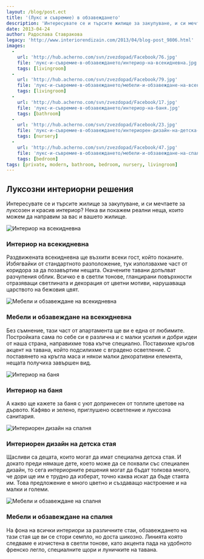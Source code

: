 ```yaml
---
layout: /blog/post.ect
title: '(Лукс и съвремие) в обзавеждането'
description: 'Интересувате се и търсите жилище за закупуване, и си мечтаете за луксозен и красив интериор? Нека ви покажем реални неща, които можем да направим за вас и вашето жилище.'
date: 2013-04-24
author: Радослава Ставракова
legacy: 'http://www.interiorendizain.com/2013/04/blog-post_9806.html'
images:
  -
    url: 'http://hub.acherno.com/svn/zvezdopad/Facebook/76.jpg'
    file: 'лукс-и-съвремие-в-обзавеждането/интериор-на-всекидневна.jpg'
    tags: [livingroom]
  -
    url: 'http://hub.acherno.com/svn/zvezdopad/Facebook/79.jpg'
    file: 'лукс-и-съвремие-в-обзавеждането/мебели-и-обзавеждане-на-всекидневна.jpg'
    tags: [livingroom]
  -
    url: 'http://hub.acherno.com/svn/zvezdopad/Facebook/17.jpg'
    file: 'лукс-и-съвремие-в-обзавеждането/интериор-на-баня.jpg'
    tags: [bathroom]
  -
    url: 'http://hub.acherno.com/svn/zvezdopad/Facebook/23.jpg'
    file: 'лукс-и-съвремие-в-обзавеждането/интериорен-дизайн-на-детска-стая.jpg'
    tags: [nursery]
  -
    url: 'http://hub.acherno.com/svn/zvezdopad/Facebook/47.jpg'
    file: 'лукс-и-съвремие-в-обзавеждането/мебели-и-обзавеждане-на-спалня.jpg'
    tags: [bedroom]
tags: [private, modern, bathroom, bedroom, nursery, livingroom]
---
```

## **Луксозни** интериорни **решения**
Интересувате се и търсите жилище за закупуване, и си мечтаете за луксозен и красив интериор? Нека ви покажем реални неща, които можем да направим за вас и вашето жилище.

![Интериор на всекидневна](лукс-и-съвремие-в-обзавеждането/интериор-на-всекидневна.jpg)
### Интериор на **всекидневна**

Раздвижената всекидневна ще възхити всеки гост, който поканите. Избягвайки от стандартното разположение, тук използвахме част от коридора за да позавъртим нещата. Окачените тавани допълват разчупения облик. Всичко е в светли тонове, гланцирани повърхности отразяващи светлината и декорация от цветни мотиви, нарушаваща царството на бежовия цвят.

![Мебели и обзавеждане на всекидневна](лукс-и-съвремие-в-обзавеждането/мебели-и-обзавеждане-на-всекидневна.jpg)
### Мебели и обзавеждане на **всекидневна**

Без съмнение, тази част от апартамента ще ви е една от любимите. Постройката сама по себе си е различна и с малки усилия и добри идеи от наша страна, направихме това кътче специално. Поставихме кръгов акцент на тавана, който подсилихме с вградено осветление. С поставянето на кръгла маса и някои малки декоративни елемента, нещата получиха завършен вид.

![Интериор на баня](лукс-и-съвремие-в-обзавеждането/интериор-на-баня.jpg)
### Интериор на **баня**

А какво ще кажете за баня с уют допринесен от топлите цветове на дървото. Кафяво и зелено, приглушено осветление и луксозна санитария.

![Интериорен дизайн на спалня](лукс-и-съвремие-в-обзавеждането/интериорен-дизайн-на-детска-стая.jpg)
### Интериорен дизайн на **детска стая**

Щасливи са децата, които могат да имат специална детска стая. И докато преди нямаше дете, което може да се похвали със специален дизайн, то сега интериорните решения могат да бъдат толкова много, че дори ще им е трудно да изберат, точно каква искат да бъде стаята им. Това предложение е много цветно и създаващо настроение и на малки и големи.

![Мебели и обзавеждане на спалня](лукс-и-съвремие-в-обзавеждането/мебели-и-обзавеждане-на-спалня.jpg)
### Мебели и обзавеждане на **спалня**

На фона на всички интериори за различните стаи, обзавеждането на тази стая ще ви се стори семпло, но доста шикозно. Линията която следваме е изчистена в светли тонове, като акцента пада на удобното френско легло, специалните щори и луничките на тавана.